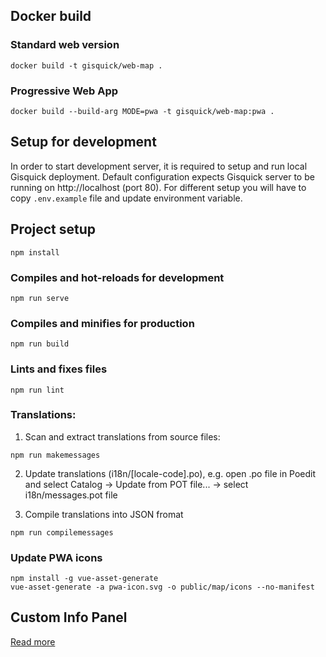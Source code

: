 ## Docker build

### Standard web version
```
docker build -t gisquick/web-map .
```
### Progressive Web App
```
docker build --build-arg MODE=pwa -t gisquick/web-map:pwa .
```

## Setup for development

In order to start development server, it is required to setup and run local Gisquick deployment.
Default configuration expects Gisquick server to be running on http://localhost (port 80).
For different setup you will have to copy `.env.example` file and update environment variable.

## Project setup
```
npm install
```

### Compiles and hot-reloads for development
```
npm run serve
```

### Compiles and minifies for production
```
npm run build
```

### Lints and fixes files
```
npm run lint
```


### Translations:

1. Scan and extract translations from source files:
```
npm run makemessages
```

2. Update translations (i18n/[locale-code].po), e.g. open .po file in Poedit and select Catalog -> Update from POT file... -> select i18n/messages.pot file

3. Compile translations into JSON fromat
```
npm run compilemessages
```

### Update PWA icons
```
npm install -g vue-asset-generate
vue-asset-generate -a pwa-icon.svg -o public/map/icons --no-manifest
```


## Custom Info Panel

[Read more](https://github.com/gisquick/gisquick/blob/master/clients/gisquick-web/InfoPanel.md)
